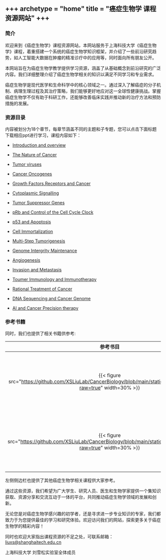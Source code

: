+++
archetype = "home"
title = "癌症生物学 课程资源网站"
+++
---

### 简介

欢迎来到《癌症生物学》课程资源网站，本网站服务于上海科技大学《癌症生物学》课程，着重搭建一个系统的癌症生物学知识框架，并介绍了一些前沿研究趋势，如人工智能大数据在肿瘤的精准诊疗中的应用等，同时面向所有朋友公开。

本网站旨在为癌症生物学教学提供学习资源，涵盖了从基础概念到前沿研究的广泛内容。我们详细整理介绍了癌症生物学相关的知识以满足不同学习和专业需求。

癌症生物学是现代医学和生命科学中的核心领域之一。通过深入了解癌症的分子机制、病理生理过程及其治疗策略，我们能够更好地应对这一全球性健康挑战。掌握癌症生物学不仅有助于科研工作，还能够改善临床实践并推动新的治疗方法和预防措施的发展。

### 资源目录

内容被划分为18个章节，每章节涵盖不同的主题和子专题，您可以点击下面标题下载相应ppt进行学习，课程内容如下：

- [Introduction and overview ](https://github.com/XSLiuLab/CancerBiology/raw/main/ppt/Cancer%20Biology%201-%20Introduction%20and%20overview.pptx)

- [The Nature of Cancer](https://github.com/XSLiuLab/CancerBiology/raw/main/ppt/Cancer%20Biology%202-%20the%20Nature%20of%20Cancer.pptx)

- [Tumor viruses](https://github.com/XSLiuLab/CancerBiology/raw/main/ppt/Cancer%20Biology%203-Tumor%20viruses.pptx)

- [Cancer Oncogenes](https://github.com/XSLiuLab/CancerBiology/raw/main/ppt/Cancer%20Biology%204-%20Cellular%20Oncogenes.pptx)

- [Growth Factors,Receptors and Cancer](https://github.com/XSLiuLab/CancerBiology/raw/main/ppt/Cancer%20Biology%205-Growth%20Factors,%20Receptors%20and%20Cancer.pptx)

- [Cytoplasmic Signalling](https://github.com/XSLiuLab/CancerBiology/raw/main/ppt/Cancer%20Biology%206-Cytoplasmic%20Signaling.pptx)

- [Tumor Suppressor Genes](https://github.com/XSLiuLab/CancerBiology/raw/main/ppt/Cancer%20Biology%207-%20Tumor%20Suppressor%20Genes.pptx)

- [pRb and Control of the Cell Cycle Clock](https://github.com/XSLiuLab/CancerBiology/raw/main/ppt/Cancer%20Biology%208%20-%20pRb%20and%20Control%20of%20the%20Cell%20Cycle%20Clock.pptx)

- [p53 and Apoptosis](https://github.com/XSLiuLab/CancerBiology/raw/main/ppt/Cancer%20Biology%209%20-%20p53%20and%20Apoptosis.pptx)

- [Cell Immortalization](https://github.com/XSLiuLab/CancerBiology/raw/main/ppt/Cancer%20Biology%2010%20-%20Cell%20Immortalization.pptx)

- [Multi-Step Tumorigenesis](https://github.com/XSLiuLab/CancerBiology/raw/main/ppt/Cancer%20Biology%2011%20-%20Multi-Step%20Tumorigenesis.pptx)

- [Genome Intergrity Maintenance](https://github.com/XSLiuLab/CancerBiology/raw/main/ppt/Cancer%20Biology%2012%20-%20Genome%20Integrity%20Maintenance.pptx)

- [Angiogenesis](https://github.com/XSLiuLab/CancerBiology/raw/main/ppt/Cancer%20Biology%2013%20-%20Angiogenesis.pptx)

- [Invasion and Metastasis](https://github.com/XSLiuLab/CancerBiology/raw/main/ppt/Cancer%20Biology%2014%20-%20Invasion%20and%20Metastasis.pptx)

- [Toumer Immunology and Immunotherapy](https://github.com/XSLiuLab/CancerBiology/raw/main/ppt/Cancer%20Biology%2015%20-%20Tumor%20Immunology%20and%20Immunotherapy.pptx)

- [Rational Treatment of Cancer](https://github.com/XSLiuLab/CancerBiology/raw/main/ppt/Cancer%20Biology%2016%20-%20Rational%20Treatment%20of%20Cancer.pptx)

- [DNA Sequencing and Cancer Genome](https://github.com/XSLiuLab/CancerBiology/raw/main/ppt/Cancer%20Biology%2017%20-%20DNA%20Sequencing%20and%20Cancer%20Genome.pptx)

- [AI and Cancer Precision therapy](https://github.com/XSLiuLab/CancerBiology/raw/main/ppt/Cancer%20Biology%2018%20-%20AI%20and%20Cancer%20Precision%20Therapy.pptx)

### 参考书籍

同时，我们也提供了相关书籍供参考:

|参考书目|相关信息|
|:-:|:-:|
|{{< figure src="https://github.com/XSLiuLab/CancerBiology/blob/main/static/images/lxs_cb.png?raw=true" width=30% >}} |《癌症生物学》<br>作者：刘雪松 ;</br>单位；上海科技大学；<br>链接：2024年出版 </br> |
|{{< figure src="https://github.com/XSLiuLab/CancerBiology/blob/main/static/images/wb_cb.jpeg?raw=true" width=30% >}}|《癌生物学》<br> 作者：R.A.weinberg ；</br>译者：詹启敏等 ；<br> 链接：[科学文库](https://book.sciencereading.cn/shop/book/Booksimple/show.do?id=B74A1883BA254770AE053020B0A0ADC52000)</br>|

左侧侧边栏也提供了其他癌症生物学相关课程供大家参考。

通过这些资源，我们希望为广大学生、研究人员、医生和生物学家提供一个集知识获取、资源分享和交流互动于一体的平台，共同推动癌症生物学领域的发展和创新。

无论您是对癌症生物学感兴趣的初学者，还是寻求进一步专业知识的专家，我们都致力于为您提供最佳的学习和研究体验。欢迎访问我们的网站，探索更多关于癌症生物学的精彩内容！


同时也欢迎大家指出课程资源的不足之处，可联系邮箱：<kdb>liuxs@shanghaitech.edu.cn</kdb>


上海科技大学 刘雪松实验室全体成员
                                

